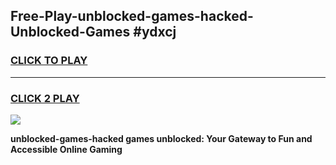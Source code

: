 
## Free-Play-unblocked-games-hacked-Unblocked-Games #ydxcj
<h3>
<a href="https://news.freeplayer.one?title=unblocked-games-hacked&ref=8M">CLICK TO PLAY</a></h3>
<hr>

<h3>
<a href="https://news.freeplayer.one?title=unblocked-games-hacked&ref=8M">CLICK 2 PLAY</a>
  
</h3>

<a href="https://news.freeplayer.one?title=unblocked-games-hacked&ref=8M"><img src="https://clearcache.store/games.png"></a>


**unblocked-games-hacked games unblocked: Your Gateway to Fun and Accessible Online Gaming**
